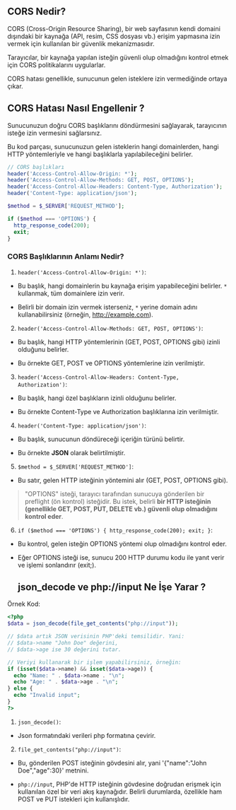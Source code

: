 ## CORS Nedir?
CORS (Cross-Origin Resource Sharing), bir web sayfasının kendi domaini dışındaki bir kaynağa (API, resim, CSS dosyası vb.) erişim yapmasına izin vermek için kullanılan bir güvenlik mekanizmasıdır.

 Tarayıcılar, bir kaynağa yapılan isteğin güvenli olup olmadığını kontrol etmek için CORS politikalarını uygularlar.
 
  CORS hatası genellikle, sunucunun gelen isteklere izin vermediğinde ortaya çıkar.
  ## CORS Hatası Nasıl Engellenir ?
Sunucunuzun doğru CORS başlıklarını döndürmesini sağlayarak, tarayıcının isteğe izin vermesini sağlarsınız.

Bu kod parçası, sunucunuzun gelen isteklerin hangi domainlerden, hangi HTTP yöntemleriyle ve hangi başlıklarla yapılabileceğini belirler.

  ```php
// CORS başlıkları
header('Access-Control-Allow-Origin: *');
header('Access-Control-Allow-Methods: GET, POST, OPTIONS');
header('Access-Control-Allow-Headers: Content-Type, Authorization');
header('Content-Type: application/json');

$method = $_SERVER['REQUEST_METHOD'];

if ($method === 'OPTIONS') {
    http_response_code(200);
    exit;
}
 ```
### CORS Başlıklarının Anlamı Nedir?

1. `header('Access-Control-Allow-Origin: *')`:
- Bu başlık, hangi domainlerin bu kaynağa erişim yapabileceğini belirler. `*` kullanmak, tüm domainlere izin verir. 

- Belirli bir domain izin vermek isterseniz, `*` yerine domain adını kullanabilirsiniz (örneğin, http://example.com).

2. `header('Access-Control-Allow-Methods: GET, POST, OPTIONS')`:

- Bu başlık, hangi HTTP yöntemlerinin (GET, POST, OPTIONS gibi) izinli olduğunu belirler.

- Bu örnekte GET, POST ve OPTIONS yöntemlerine izin verilmiştir.

3. `header('Access-Control-Allow-Headers: Content-Type, Authorization')`:

- Bu başlık, hangi özel başlıkların izinli olduğunu belirler. 

- Bu örnekte Content-Type ve Authorization başlıklarına izin verilmiştir.

4. `header('Content-Type: application/json')`:

- Bu başlık, sunucunun döndüreceği içeriğin türünü belirtir.

 - Bu örnekte **JSON** olarak belirtilmiştir.

 5. `$method = $_SERVER['REQUEST_METHOD']`:

- Bu satır, gelen HTTP isteğinin yöntemini alır (GET, POST, OPTIONS gibi).

> "OPTIONS" isteği, tarayıcı tarafından sunucuya gönderilen bir preflight (ön kontrol) isteğidir. Bu istek, belirli **bir HTTP isteğinin (genellikle GET, POST, PUT, DELETE vb.) güvenli olup olmadığını kontrol eder**.

  6. `if ($method === 'OPTIONS') { http_response_code(200); exit; }`:

- Bu kontrol, gelen isteğin OPTIONS yöntemi olup olmadığını kontrol eder.

 - Eğer OPTIONS isteği ise, sunucu 200 HTTP durumu kodu ile yanıt verir ve işlemi sonlandırır (exit;).

   ## json_decode ve php://input Ne İşe Yarar ?
Örnek Kod:
  ```php
<?php
$data = json_decode(file_get_contents("php://input"));

// $data artık JSON verisinin PHP'deki temsilidir. Yani:
// $data->name "John Doe" değerini,
// $data->age ise 30 değerini tutar.

// Veriyi kullanarak bir işlem yapabilirsiniz, örneğin:
if (isset($data->name) && isset($data->age)) {
    echo "Name: " . $data->name . "\n";
    echo "Age: " . $data->age . "\n";
} else {
    echo "Invalid input";
}
?>
 ```
 1. `json_decode()`:
-  Json formatındaki verileri php formatına çevirir.
 2. `file_get_contents("php://input")`:
-  Bu, gönderilen POST isteğinin gövdesini alır, yani '{"name":"John Doe","age":30}' metnini.

- `php://input`, PHP'de HTTP isteğinin gövdesine doğrudan erişmek için kullanılan özel bir veri akış kaynağıdır. Belirli durumlarda, özellikle ham POST ve PUT istekleri için kullanışlıdır.